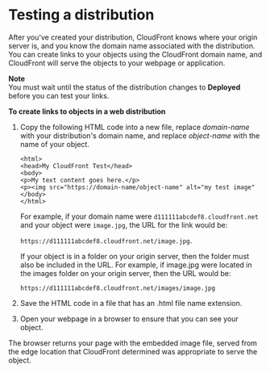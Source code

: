 # Testing a distribution<a name="distribution-web-testing"></a>

After you've created your distribution, CloudFront knows where your origin server is, and you know the domain name associated with the distribution\. You can create links to your objects using the CloudFront domain name, and CloudFront will serve the objects to your webpage or application\.

**Note**  
You must wait until the status of the distribution changes to **Deployed** before you can test your links\.<a name="distribution-web-testing-procedure"></a>

**To create links to objects in a web distribution**

1. Copy the following HTML code into a new file, replace *domain\-name* with your distribution's domain name, and replace *object\-name* with the name of your object\.

   ```
   <html>
   <head>My CloudFront Test</head>
   <body>
   <p>My text content goes here.</p>
   <p><img src="https://domain-name/object-name" alt="my test image"
   </body>
   </html>
   ```

   For example, if your domain name were `d111111abcdef8.cloudfront.net` and your object were `image.jpg`, the URL for the link would be:

   `https://d111111abcdef8.cloudfront.net/image.jpg`\.

   If your object is in a folder on your origin server, then the folder must also be included in the URL\. For example, if image\.jpg were located in the images folder on your origin server, then the URL would be: 

   `https://d111111abcdef8.cloudfront.net/images/image.jpg`

1. Save the HTML code in a file that has an \.html file name extension\.

1. Open your webpage in a browser to ensure that you can see your object\.

The browser returns your page with the embedded image file, served from the edge location that CloudFront determined was appropriate to serve the object\.